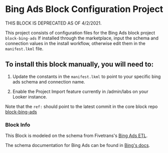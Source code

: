 # Bing Ads Block Configuration Project

THIS BLOCK IS DEPRECATED AS OF 4/2/2021.

This project consists of configuration files for the Bing Ads block project `block-bing-ads`
If installed through the marketplace, input the schema and connection values in the install workflow, otherwise edit them in the `manifest.lkml` file.

## To install this block manually, you will need to:

1. Update the constants in the `manifest.lkml` to point to your specific bing ads schema and connection name.

2. Enable the Project Import feature currently in /admin/labs on your Looker instance.


Note that the `ref:` should point to the latest commit in the core block repo [block-bing-ads](https://github.com/looker/block-bing-ads/commits/master)

### Block Info

This Block is modeled on the schema from Fivetrans's [Bing Ads ETL](https://fivetran.com/directory/bing-ads).

The schema documentation for Bing Ads can be found in [Bing's docs](https://docs.microsoft.com/en-us/advertising/guides/reference?view=bingads-13).


